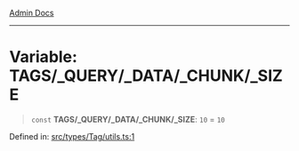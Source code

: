 [Admin Docs](/)

***

# Variable: TAGS/_QUERY/_DATA/_CHUNK/_SIZE

> `const` **TAGS/_QUERY/_DATA/_CHUNK/_SIZE**: `10` = `10`

Defined in: [src/types/Tag/utils.ts:1](https://github.com/PalisadoesFoundation/talawa-admin/blob/main/src/types/Tag/utils.ts#L1)
